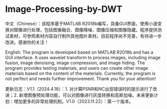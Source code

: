 # Image-Processing-by-DWT
中文（Chinese）：该程序基于MATLAB R2018b编写，具备GUI界面，使用小波变换对图像进行处理，包括图像融合、图像降噪、图像压缩和图像隐藏。程序提供测试素材，可参照素材内容自行制作其他图片素材。目前程序尚不完善，有待进一步改进。感谢你的关注！

English: The program is developed based on MATLAB R2018b and has a GUI interface. It uses wavelet transform to process images, including image fusion, image denoising, image compression, and image hiding. The program provides testing materials, and users can create other image materials based on the content of the materials. Currently, the program is not perfect and needs further improvement. Thank you for your attention!

更新日志：V1.1（2024.4.18）：1. 对计算PSNR和NC出现错误时的提示进行了改进；2. 新增图像预处理功能，可以对图像进行灰度转换和高斯加噪。未来更新计划：增加更多的异常处理机制。V1.0（2023.11.22）：第一个版本。

